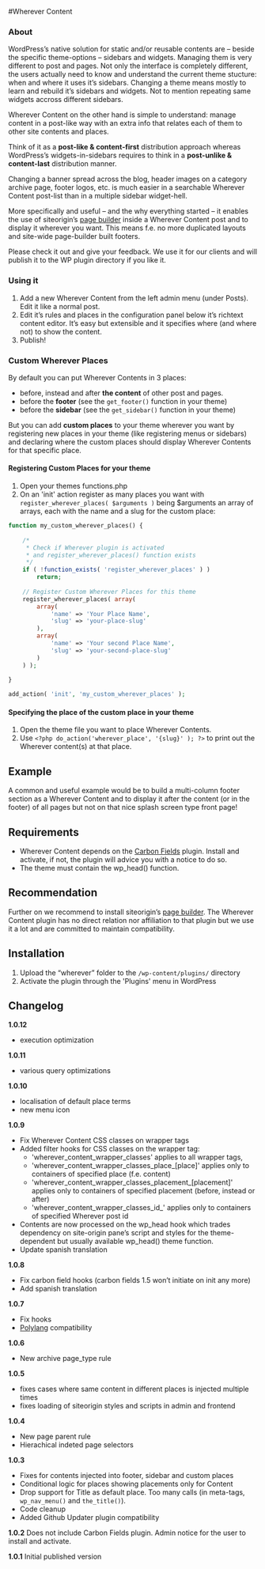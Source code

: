 #Wherever Content
### About
WordPress’s native solution for static and/or reusable contents are – beside the specific theme-options – sidebars and widgets. Managing them is very different to post and pages. Not only the interface is completely different, the users actually need to know and understand the current theme stucture: when and where it uses it’s sidebars. Changing a theme means mostly to learn and rebuild it’s sidebars and widgets. Not to mention repeating same widgets accross different sidebars. 

Wherever Content on the other hand is simple to understand: manage content in a post-like way with an extra info that relates each of them to other site contents and places.

Think of it as a **post-like & content-first** distribution approach whereas WordPress’s widgets-in-sidebars requires to think in a **post-unlike & content-last** distribution manner. 

Changing a banner spread across the blog, header images on a category archive page, footer logos, etc. is much easier in a searchable Wherever Content post-list than in a multiple sidebar widget-hell. 

More specifically and useful – and the why everything started – it enables the use of siteorigin’s [page builder](https://wordpress.org/plugins/siteorigin-panels/) inside a Wherever Content post and to display it wherever you want. This means f.e. no more duplicated layouts and site-wide page-builder built footers.

Please check it out and give your feedback. We use it for our clients and will publish it to the WP plugin directory if you like it. 

### Using it

1. Add a new Wherever Content from the left admin menu (under Posts). Edit it like a normal post.
2. Edit it’s rules and places in the configuration panel below it’s richtext content editor. It’s easy but extensible and it specifies where (and where not) to show the content. 
3. Publish!

### Custom Wherever Places

By default you can put Wherever Contents in 3 places:

- before, instead and after **the content** of other post and pages.
- before the **footer** (see the `get_footer()` function in your theme) 
- before the **sidebar** (see the `get_sidebar()` function in your theme)

But you can add **custom places** to your theme wherever you want by registering new places in your theme (like registering menus or sidebars) and declaring where the custom places should display Wherever Contents for that specific place.

#### Registering Custom Places for your theme

1. Open your themes functions.php
2. On an 'init' action register as many places you want with `register_wherever_places( $arguments )` being $arguments an array of arrays, each with the name and a slug for the custom place:

```php
function my_custom_wherever_places() {
	
	/* 
	 * Check if Wherever plugin is activated 
	 * and register_wherever_places() function exists
	 */
	if ( !function_exists( 'register_wherever_places' ) )
		return;
	
	// Register Custom Wherever Places for this theme			
	register_wherever_places( array(
		array(
			'name' => 'Your Place Name',
			'slug' => 'your-place-slug'
		),
		array(
			'name' => 'Your second Place Name',
			'slug' => 'your-second-place-slug'
		)
	) );
	
}

add_action( 'init', 'my_custom_wherever_places' );
```


#### Specifying the place of the custom place in your theme

1.	Open the theme file you want to place Wherever Contents. 
2.	Use `<?php do_action('wherever_place', '{slug}' ); ?>`  to print out the Wherever content(s) at that place. 

## Example

A common and useful example would be to build a multi-column footer section as a Wherever Content and to display it after the content (or in the footer) of all pages but not on that nice splash screen type front page!

## Requirements

- Wherever Content depends on the [Carbon Fields](https://wordpress.org/plugins/carbon-fields/) plugin. Install and activate, if not, the plugin will advice you with a notice to do so.
- The theme must contain the wp_head() function.

## Recommendation

Further on we recommend to install siteorigin’s [page builder](https://wordpress.org/plugins/siteorigin-panels/). The Wherever Content plugin has no direct relation nor affiliation to that plugin but we use it a lot and are committed to maintain compatibility.


## Installation

1. Upload the “wherever” folder to the `/wp-content/plugins/` directory
2. Activate the plugin through the 'Plugins' menu in WordPress


##  Changelog

**1.0.12**
- execution optimization

**1.0.11**
- various query optimizations

**1.0.10**
- localisation of default place terms
- new menu icon

**1.0.9**
- Fix Wherever Content CSS classes on wrapper tags
- Added filter hooks for CSS classes on the wrapper tag:
    - 'wherever_content_wrapper_classes' applies to all wrapper tags,
    - 'wherever_content_wrapper_classes_place_[place]' applies only to containers of specified place (f.e. content)
    - 'wherever_content_wrapper_classes_placement_[placement]' applies only to containers of specified placement (before, instead or after)
    - 'wherever_content_wrapper_classes_id_' applies only to containers of specified Wherever post id
- Contents are now processed on the wp_head hook which trades dependency on site-origin pane’s script and styles for the theme-dependent but usually available wp_head() theme function.
- Update spanish translation

**1.0.8**
- Fix carbon field hooks (carbon fields 1.5 won’t initiate on init any more)
- Add spanish translation

**1.0.7**
- Fix hooks
- [Polylang](https://wordpress.org/plugins/polylang/) compatibility

**1.0.6**
- New archive page_type rule

**1.0.5**
- fixes cases where same content in different places is injected multiple times
- fixes loading of siteorigin styles and scripts in admin and frontend

**1.0.4**
- New page parent rule
- Hierachical indeted page selectors

**1.0.3**
- Fixes for contents injected into footer, sidebar and custom places
- Conditional logic for places showing placements only for Content
- Drop support for Title as default place. Too many calls (in meta-tags, `wp_nav_menu()` and `the_title()`).
- Code cleanup
- Added Github Updater plugin compatibility 

**1.0.2**
Does not include Carbon Fields plugin. Admin notice for the user to install and activate.

**1.0.1**
Initial published version
